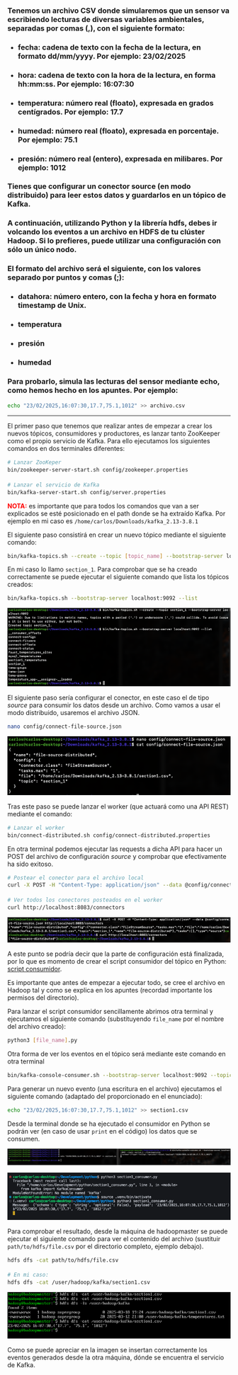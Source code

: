### Tenemos un archivo CSV donde simularemos que un sensor va escribiendo lecturas de diversas variables ambientales, separadas por comas (,), con el siguiente formato:

-  ### fecha: cadena de texto con la fecha de la lectura, en formato dd/mm/yyyy. Por ejemplo: 23/02/2025

-  ### hora: cadena de texto con la hora de la lectura, en forma hh:mm:ss. Por ejemplo: 16:07:30

-  ### temperatura: número real (floato), expresada en grados centígrados. Por ejemplo: 17.7

-  ### humedad: número real (floato), expresada en porcentaje. Por ejemplo: 75.1

-  ### presión: número real (entero), expresada en milibares. Por ejemplo: 1012

### Tienes que configurar un conector source (en modo distribuido) para leer estos datos y guardarlos en un tópico de Kafka.

### A continuación, utilizando Python y la librería hdfs, debes ir volcando los eventos a un archivo en HDFS de tu clúster Hadoop. Si lo prefieres, puede utilizar una configuración con sólo un único nodo.

### El formato del archivo será el siguiente, con los valores separado por puntos y comas (;):

-  ### datahora: número entero, con la fecha y hora en formato timestamp de Unix.

-  ### temperatura

-  ### presión

-  ### humedad

### Para probarlo, simula las lecturas del sensor mediante echo, como hemos hecho en los apuntes. Por ejemplo:

```bash
echo "23/02/2025,16:07:30,17.7,75.1,1012" >> archivo.csv
```

---

El primer paso que tenemos que realizar antes de empezar a crear los nuevos tópicos, consumidores y productores, es lanzar tanto ZooKeeper como el propio servicio de Kafka. Para ello ejecutamos los siguientes comandos en dos terminales diferentes:

```bash
# Lanzar ZooKeper
bin/zookeeper-server-start.sh config/zookeeper.properties

# Lanzar el servicio de Kafka
bin/kafka-server-start.sh config/server.properties
```

<b style="color: red">NOTA:</b> es importante que para todos los comandos que van a ser explicados se esté posicionado en el path donde se ha extraído Kafka. Por ejemplo en mi caso es `/home/carlos/Downloads/kafka_2.13-3.8.1`

El siguiente paso consistirá en crear un nuevo tópico mediante el siguiente comando:

```bash
bin/kafka-topics.sh --create --topic [topic_name] --bootstrap-server localhost:9092
```

En mi caso lo llamo `section_1`. Para comprobar que se ha creado correctamente se puede ejecutar el siguiente comando que lista los tópicos creados:

```bash
bin/kafka-topics.sh --bootstrap-server localhost:9092 --list
```

![Listado de tópicos](./screenshots/0%20new%20topic.png)

El siguiente paso sería configurar el conector, en este caso el de tipo _source_ para consumir los datos desde un archivo. Como vamos a usar el modo distribuido, usaremos el archivo JSON.

```bash
nano config/connect-file-source.json
```

![Connector source para archivos JSON](./screenshots/1%20connect%20file%20source.png)

Tras este paso se puede lanzar el worker (que actuará como una API REST) mediante el comando:

```bash
# Lanzar el worker
bin/connect-distributed.sh config/connect-distributed.properties
```

En otra terminal podemos ejecutar las requests a dicha API para hacer un POST del archivo de configuración _source_ y comprobar que efectivamente ha sido exitoso.

```bash
# Postear el conector para el archivo local
curl -X POST -H "Content-Type: application/json" --data @config/connect-file-source.json http://localhost:8083/connectors

# Ver todos los conectores posteados en el worker
curl http://localhost:8083/connectors
```

![Connector source para archivos JSON](./screenshots/2%20post%20connector.png)

A este punto se podría decir que la parte de configuración está finalizada, por lo que es momento de crear el script consumidor del tópico en Python: [script consumidor](./section1_hdfs_consumer.py).

Es importante que antes de empezar a ejecutar todo, se cree el archivo en Hadoop tal y como se explica en los apuntes (recordad importante los permisos del directorio).

Para lanzar el script consumidor sencillamente abrimos otra terminal y ejecutamos el siguiente comando (substituyendo `file_name` por el nombre del archivo creado):

```bash
python3 [file_name].py
```

Otra forma de ver los eventos en el tópico será mediante este comando en otra terminal

```bash
bin/kafka-console-consumer.sh --bootstrap-server localhost:9092 --topic section_1 --from-beginning
```

Para generar un nuevo evento (una escritura en el archivo) ejecutamos el siguiente comando (adaptado del proporcionado en el enunciado):

```bash
echo "23/02/2025,16:07:30,17.7,75.1,1012" >> section1.csv
```

Desde la terminal donde se ha ejecutado el consumidor en Python se podrán ver (en caso de usar `print` en el código) los datos que se consumen.

![Ejecutar el comando echo y comprobar ](./screenshots/3%20echo%20and%20consumer%20terminal.png)

![Consumidor del tópico en python](./screenshots/4%20python%20consumer.png)

Para comprobar el resultado, desde la máquina de hadoopmaster se puede ejecutar el siguiente comando para ver el contenido del archivo (sustituir `path/to/hdfs/file.csv` por el directorio completo, ejemplo debajo).

```bash
hdfs dfs -cat path/to/hdfs/file.csv

# En mi caso:
hdfs dfs -cat /user/hadoop/kafka/section1.csv
```

![Consumidor del tópico en python](./screenshots/5%20hdfs.png)

Como se puede apreciar en la imagen se insertan correctamente los eventos generados desde la otra máquina, dónde se encuentra el servicio de Kafka.
